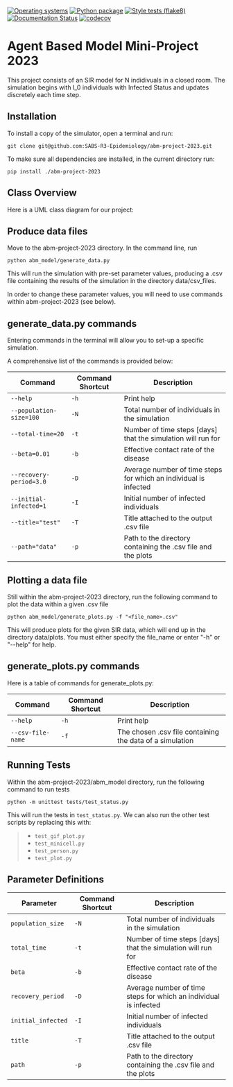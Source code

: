 [![Operating systems](https://github.com/SABS-R3-Epidemiology/abm-project-2023/actions/workflows/os_versions.yml/badge.svg)](https://github.com/SABS-R3-Epidemiology/abm-project-2023/actions/workflows/os_versions.yml)
[![Python package](https://github.com/SABS-R3-Epidemiology/abm-project-2023/actions/workflows/python_versions.yml/badge.svg)](https://github.com/SABS-R3-Epidemiology/abm-project-2023/actions/workflows/python_versions.yml)
[![Style tests (flake8)](https://github.com/SABS-R3-Epidemiology/abm-project-2023/actions/workflows/style.yml/badge.svg)](https://github.com/SABS-R3-Epidemiology/abm-project-2023/actions/workflows/style.yml)
[![Documentation Status](https://readthedocs.org/projects/abm-project-2023/badge/?version=latest)](https://abm-project-2023.readthedocs.io/en/latest/?badge=latest)
[![codecov](https://codecov.io/gh/SABS-R3-Epidemiology/abm-project-2023/graph/badge.svg?token=DK1VWDQR22)](https://codecov.io/gh/SABS-R3-Epidemiology/abm-project-2023)

# Agent Based Model Mini-Project 2023

This project consists of an SIR model for N indidivuals in a closed room. The simulation begins with I_0 individuals with Infected Status and updates discretely each time step.

## Installation

To install a copy of the simulator, open a terminal and run:

	git clone git@github.com:SABS-R3-Epidemiology/abm-project-2023.git

To make sure all dependencies are installed, in the current directory run:

	pip install ./abm-project-2023

## Class Overview

 Here is a UML class diagram for our project:

## Produce data files
Move to the abm-project-2023 directory. In the command line, run

	python abm_model/generate_data.py

This will run the simulation with pre-set parameter values, producing a .csv file containing the results of the simulation in the directory data/csv_files.

In order to change these parameter values, you will need to use commands within abm-project-2023 (see below).

## generate_data.py commands
Entering commands in the terminal will allow you to set-up a specific simulation.

A comprehensive list of the commands is provided below:


|Command|Command Shortcut|Description|
| --- | --- | --- |
|`--help`|`-h`|Print help|
|`--population-size=100`|`-N`|Total number of individuals in the simulation|
|`--total-time=20`|`-t`|Number of time steps [days] that the simulation will run for|
|`--beta=0.01`|`-b`|Effective contact rate of the disease|
|`--recovery-period=3.0`|`-D`|Average number of time steps for which an individual is infected|
|`--initial-infected=1`|`-I`|Initial number of infected individuals|
|`--title="test"`|`-T`|Title attached to the output .csv file|
|`--path="data"`|`-p`|Path to the directory containing the .csv file and the plots|


## Plotting a data file
Still within the abm-project-2023 directory, run the following command to plot the data within a given .csv file

	python abm_model/generate_plots.py -f "<file_name>.csv"

 This will produce plots for the given SIR data, which will end up in the directory data/plots. You must either specify the file_name or enter "-h" or "--help" for help.

## generate_plots.py commands
Here is a table of commands for generate_plots.py:


|Command|Command Shortcut|Description|
| --- | --- | --- |
|`--help`|`-h`|Print help|
|`--csv-file-name`|`-f`|The chosen .csv file containing the data of a simulation|

## Running Tests

Within the abm-project-2023/abm_model directory, run the following command to run tests

	python -m unittest tests/test_status.py

This will run the tests in `test_status.py`. We can also run the other test scripts by replacing this with:

>* `test_gif_plot.py`
>* `test_minicell.py`
>* `test_person.py`
>* `test_plot.py`


## Parameter Definitions

|Parameter|Command Shortcut|Description|
| --- | --- | --- |
|`population_size`|`-N`|Total number of individuals in the simulation|
|`total_time`|`-t`|Number of time steps [days] that the simulation will run for|
|`beta`|`-b`|Effective contact rate of the disease|
|`recovery_period`|`-D`|Average number of time steps for which an individual is infected|
|`initial_infected`|`-I`|Initial number of infected individuals|
|`title`|`-T`|Title attached to the output .csv file|
|`path`|`-p`|Path to the directory containing the .csv file and the plots|